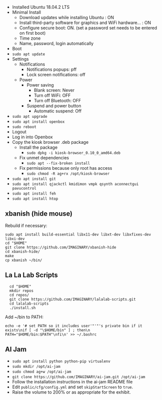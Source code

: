 - Installed Ubuntu 18.04.2 LTS
- Minimal Install
    + Download updates while installing Ubuntu : ON
    + Install third-party software for graphics and WiFi hardware... : ON
    + Configure secure boot: ON. (set a password set needs to be entered on first boot)
    + Time zone
    + Name, password, login automatically
- Boot
- `sudo apt update`
- Settings
    + Notifications
        * Notifications popups: pff
        * Lock screen notifications: off
    + Power
        * Power saving
            - Blank screen: Never
            - Turn off WiFi: OFF
            - Turn off Bluetooth: OFF
        * Suspend and power button
            - Automatic suspend: Off
- `sudo apt upgrade`
- `sudo apt install openbox`
- `sudo reboot`
- Logout
- Log in into Openbox
- Copy the kiosk browser .deb package
    + Install the package
        + `sudo dpkg -i kiosk-browser_0.10_0_amd64.deb`
    + Fix unmet dependencies
        + `sudo apt --fix-broken install`
    + Fix permissions because only root has access
        + `sudo chmod -R ag+rx /opt/kiosk-browser`
- `sudo apt install git`
- `sudo apt install qjackctl kmidimon vmpk qsynth aconnectgui pavucontrol`
- `sudo apt install feh`
- `sudo apt install htop`

## xbanish (hide mouse)

Rebuild if necessary:

```
sudo apt install build-essential libx11-dev libxt-dev libxfixes-dev libxi-dev
cd "$HOME"
git clone https://github.com/IMAGINARY/xbanish-hide  
cd xbanish-hide/
make
cp xbanish ~/bin/
```

## La La Lab Scripts

```
  cd "$HOME"
  mkdir repos
  cd repos/
  git clone https://github.com/IMAGINARY/lalalab-scripts.git
  cd lalalab-scripts
  ./install.sh
```

Add ~/bin to PATH:

`echo -e '# set PATH so it includes user'"'"'s private bin if it exists\nif [ -d "\$HOME/bin" ] ; then\n    PATH="$HOME/bin:$PATH"\nfi\n' >> ~/.bashrc`


## AI Jam

- `sudo apt install python python-pip virtualenv`
- `sudo mkdir /opt/ai-jam`
- `sudo chmod ag+w /opt/ai-jam`
- `git clone https://github.com/IMAGINARY/ai-jam.git /opt/ai-jam`
- Follow the installation instructions in the ai-jam README file
- Edit `public/cfg/config.yml` and set `skipStartScreen` to `true`.
- Raise the volume to 200% or as appropriate for the exhibit.
